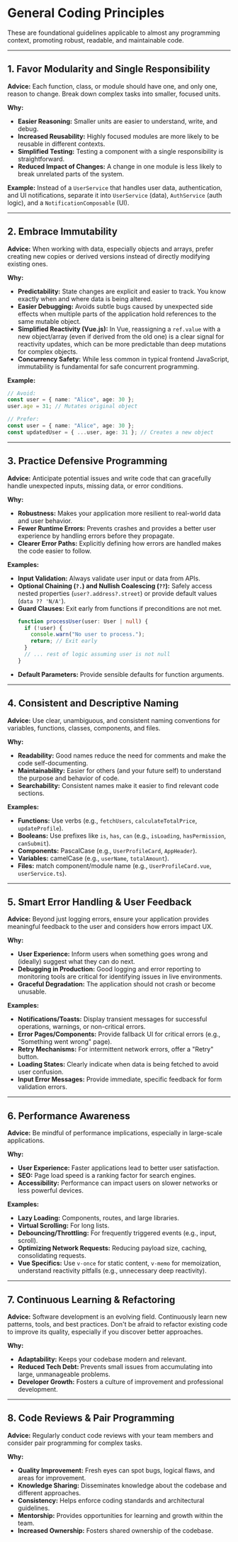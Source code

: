 # General Coding Principles

These are foundational guidelines applicable to almost any programming context, promoting robust, readable, and maintainable code.

---

## 1\. Favor Modularity and Single Responsibility

**Advice:** Each function, class, or module should have one, and only one, reason to change. Break down complex tasks into smaller, focused units.

**Why:**

- **Easier Reasoning:** Smaller units are easier to understand, write, and debug.
- **Increased Reusability:** Highly focused modules are more likely to be reusable in different contexts.
- **Simplified Testing:** Testing a component with a single responsibility is straightforward.
- **Reduced Impact of Changes:** A change in one module is less likely to break unrelated parts of the system.

**Example:** Instead of a `UserService` that handles user data, authentication, and UI notifications, separate it into `UserService` (data), `AuthService` (auth logic), and a `NotificationComposable` (UI).

---

## 2\. Embrace Immutability

**Advice:** When working with data, especially objects and arrays, prefer creating new copies or derived versions instead of directly modifying existing ones.

**Why:**

- **Predictability:** State changes are explicit and easier to track. You know exactly when and where data is being altered.
- **Easier Debugging:** Avoids subtle bugs caused by unexpected side effects when multiple parts of the application hold references to the same mutable object.
- **Simplified Reactivity (Vue.js):** In Vue, reassigning a `ref.value` with a new object/array (even if derived from the old one) is a clear signal for reactivity updates, which can be more predictable than deep mutations for complex objects.
- **Concurrency Safety:** While less common in typical frontend JavaScript, immutability is fundamental for safe concurrent programming.

**Example:**

```typescript
// Avoid:
const user = { name: "Alice", age: 30 };
user.age = 31; // Mutates original object

// Prefer:
const user = { name: "Alice", age: 30 };
const updatedUser = { ...user, age: 31 }; // Creates a new object
```

---

## 3\. Practice Defensive Programming

**Advice:** Anticipate potential issues and write code that can gracefully handle unexpected inputs, missing data, or error conditions.

**Why:**

- **Robustness:** Makes your application more resilient to real-world data and user behavior.
- **Fewer Runtime Errors:** Prevents crashes and provides a better user experience by handling errors before they propagate.
- **Clearer Error Paths:** Explicitly defining how errors are handled makes the code easier to follow.

**Examples:**

- **Input Validation:** Always validate user input or data from APIs.
- **Optional Chaining (`?.`) and Nullish Coalescing (`??`):** Safely access nested properties (`user?.address?.street`) or provide default values (`data ?? 'N/A'`).
- **Guard Clauses:** Exit early from functions if preconditions are not met.
  ```typescript
  function processUser(user: User | null) {
    if (!user) {
      console.warn("No user to process.");
      return; // Exit early
    }
    // ... rest of logic assuming user is not null
  }
  ```
- **Default Parameters:** Provide sensible defaults for function arguments.

---

## 4\. Consistent and Descriptive Naming

**Advice:** Use clear, unambiguous, and consistent naming conventions for variables, functions, classes, components, and files.

**Why:**

- **Readability:** Good names reduce the need for comments and make the code self-documenting.
- **Maintainability:** Easier for others (and your future self) to understand the purpose and behavior of code.
- **Searchability:** Consistent names make it easier to find relevant code sections.

**Examples:**

- **Functions:** Use verbs (e.g., `fetchUsers`, `calculateTotalPrice`, `updateProfile`).
- **Booleans:** Use prefixes like `is`, `has`, `can` (e.g., `isLoading`, `hasPermission`, `canSubmit`).
- **Components:** PascalCase (e.g., `UserProfileCard`, `AppHeader`).
- **Variables:** camelCase (e.g., `userName`, `totalAmount`).
- **Files:** match component/module name (e.g., `UserProfileCard.vue`, `userService.ts`).

---

## 5\. Smart Error Handling & User Feedback

**Advice:** Beyond just logging errors, ensure your application provides meaningful feedback to the user and considers how errors impact UX.

**Why:**

- **User Experience:** Inform users when something goes wrong and (ideally) suggest what they can do next.
- **Debugging in Production:** Good logging and error reporting to monitoring tools are critical for identifying issues in live environments.
- **Graceful Degradation:** The application should not crash or become unusable.

**Examples:**

- **Notifications/Toasts:** Display transient messages for successful operations, warnings, or non-critical errors.
- **Error Pages/Components:** Provide fallback UI for critical errors (e.g., "Something went wrong" page).
- **Retry Mechanisms:** For intermittent network errors, offer a "Retry" button.
- **Loading States:** Clearly indicate when data is being fetched to avoid user confusion.
- **Input Error Messages:** Provide immediate, specific feedback for form validation errors.

---

## 6\. Performance Awareness

**Advice:** Be mindful of performance implications, especially in large-scale applications.

**Why:**

- **User Experience:** Faster applications lead to better user satisfaction.
- **SEO:** Page load speed is a ranking factor for search engines.
- **Accessibility:** Performance can impact users on slower networks or less powerful devices.

**Examples:**

- **Lazy Loading:** Components, routes, and large libraries.
- **Virtual Scrolling:** For long lists.
- **Debouncing/Throttling:** For frequently triggered events (e.g., input, scroll).
- **Optimizing Network Requests:** Reducing payload size, caching, consolidating requests.
- **Vue Specifics:** Use `v-once` for static content, `v-memo` for memoization, understand reactivity pitfalls (e.g., unnecessary deep reactivity).

---

## 7\. Continuous Learning & Refactoring

**Advice:** Software development is an evolving field. Continuously learn new patterns, tools, and best practices. Don't be afraid to refactor existing code to improve its quality, especially if you discover better approaches.

**Why:**

- **Adaptability:** Keeps your codebase modern and relevant.
- **Reduced Tech Debt:** Prevents small issues from accumulating into large, unmanageable problems.
- **Developer Growth:** Fosters a culture of improvement and professional development.

---

## 8\. Code Reviews & Pair Programming

**Advice:** Regularly conduct code reviews with your team members and consider pair programming for complex tasks.

**Why:**

- **Quality Improvement:** Fresh eyes can spot bugs, logical flaws, and areas for improvement.
- **Knowledge Sharing:** Disseminates knowledge about the codebase and different approaches.
- **Consistency:** Helps enforce coding standards and architectural guidelines.
- **Mentorship:** Provides opportunities for learning and growth within the team.
- **Increased Ownership:** Fosters shared ownership of the codebase.
